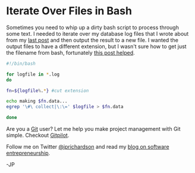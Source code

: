 <!--
author: JP
publish: Wed Nov 10 2010 13:00:38 GMT-0600 (CST)
status: publish
type: post
link: https://procbits.wordpress.com/2010/11/10/iterate-over-files-in-bash/
tags: Linux
slug: 2010/11/10/iterate-over-files-in-bash
-->

Iterate Over Files in Bash
==========================

Sometimes you need to whip up a dirty bash script to process through
some text. I needed to iterate over my database log files that I wrote
about from my [last
post](http://procbits.com/2010/11/09/grep-for-two-or-more-expressions/)
and then output the result to a new file. I wanted the output files to
have a different extension, but I wasn't sure how to get just the
filename from bash, fortunately [this post
helped](http://stackoverflow.com/questions/965053/extract-filename-and-extension-in-bash).

```bash
#!/bin/bash

for logfile in *.log
do

fn=${logfile%.*} #cut extension

echo making $fn.data...
egrep '\#\ collect|\:\=' $logfile > $fn.data 

done
```

Are you a [Git](http://gitpilot.com) user? Let me help you make project
management with Git simple. Checkout [Gitpilot](http://gitpilot.com).

Follow me on Twitter [@jprichardson](http://twitter.com/jprichardson)
and read my [blog on software entrepreneurship](http://techneur.com).

-JP
